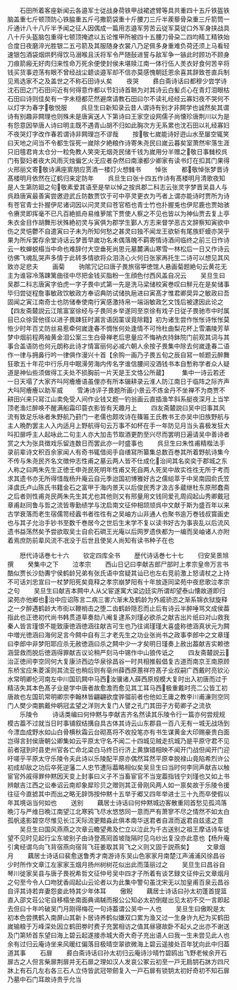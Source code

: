 <!-- { "loadSidebar": true } -->
　　石田所着客座新闻云各邉军士従战身荷铁甲战裙遮臂等具共重四十五斤铁盔铁脑盖重七斤顿顶防心铁脇重五斤弓撒箭袋重十斤腰刀三斤半蒺藜骨朶重三斤箭筒一斤通计八十八斤半予闻之征人因偶成一篇用志邉军劳苦云従军莫従口外军身挟战具八十斤头盔脑包重得七顿顶掩遮以五论惟甲所被四十五腰刀骨朶二四均精工精铁始合度日夜磨淬光胜银二五弓箭及其服随身衣裳八乃足佩多身重难负荷还须上马看轻速银包酒袋烟烘麫得饮马溺喉且沃将军令严随鼔进誓与敌军争一镞此时顾功不顾身刀痕箭瘢无好肉归来性命万死余便使封侯未堪赎江南一体行伍人羙衣好食何苦辛将钱买货事逰荡有眼不曾经战尘聼谈邉军却不信亦莫感愧朝廷恩余喜其辞致苍直兵制见焉选家不之及盖世之不称石田诗乆矣
　　夜哭
　　彞白斋诗话曰都穆少尝学诗沈石田之门石田问近有何得意作都以节妇诗首聮为对其诗云白髪贞心在青灯泪眼枯石田曰诗则佳矣有一字未穏都茫然避席请教石田曰尔不读礼经经云寡妇夜不哭何不以灯字为春字敬悦服
　　呉旦生曰新知录云昔人谓诗有别才非闗学也诚然矣其谓诗有别趣非闗理也则殊未是唐寅送人下第诗曰王家空设网儒子尚懐珍唐荆川以为是有怨意因举唐人诗曰明主既不遇青山胡不归如此胸次方无系累也沈石田以礼经寡妇不夜哭灯字改作春若谓诗非闗理岂不谬哉
　　按敬七嵗能诗好逰山水至屡空辄笑曰天地之间当不令都生馁死一嵗除夕絶粮作诗寄朱尧民曰嵗云暮矣室萧然牢落生涯只旧氊君肯太仓分一粒免教人笑突无烟尧民储千钱为嵗用分半赠之敬日事雠校呉门有娶妇者夜大风雨灭烛徧乞火无应者杂然曰南濠都少卿家有读书灯在扣其门果得火邢丽文寄敬诗满座賔朋应贳酒一楼灯火想雠书
　　悼张
　　都敬悼张梦晋诗髙楼明月依然在辽鹤归来定防年
　　呉旦生曰张十四五作诗有髙楼明月清歌夜知是人生第防廻之句敬素爱其语至是举以悼之按呉郡二科志云张灵字梦晋吴县人与呉趋唐寅最善寅尝邀逰武丘防数贾饮于可中亭灵更衣为丐者上谓亦能诗时贾所为诗有苍官青士扑握伊尼诸词因以问灵灵曰苍官栢也青士竹也扑握兎也伊尼鹿也贾始骇令赓灵即挥毫不已凡百絶抵舟易维萝隂下贾使人察之不见也皆以为神仙贾去复上亭朱衣金目作胡舞形状殊絶初灵与寅俱为郡学生鄞人方志来督学恶古文辞察知寅欲中伤之灵悒鬱不自遣寅曰子未为所知何愁之甚灵曰独不闻龙王欲斩有尾族虾蟆亦哭乎果为所斥罢存余堂诗话云梦晋早嵗功名未偶落魄不羁寄情诗酒间临终之前三日作诗云一枚蝉蜕榻当中命也难辞付大空垂死尚思元墓麓满山寒雪一林松后一日又作诗云彷佛飞魂乱哭声多情于此转多情欲将众泪浇心火何日张家再托生二诗可以想见其风致亦足悲夫
　　画菊
　　驹隂冗记曰唐子畏旅宿寕徳馆人悬画菊题絶句云黄花无主为谁容冷落踈篱曲径中尽把金钱买脂粉一生顔色付西风盖自况云
　　吴旦生曰吴郡二科志唐寅字伯虎一字子畏中式第一先是洗马梁储校寅巻叹曰觧元在是矣储事毕归尝従程詹事敏政饮敏政方奉诏典防试储执巵进曰寅髙才惟君卿奨异之敏政曰吾固闻之寅江南奇士也防储奉使南行寅感激持帛一端诣敏政乞文饯后被逮因此论之【四友斋樷説云江隂富室徐经与子畏同乡举遂同至京徐有戏子日従子畏驰市中时属目已众徐营他径以进子畏踈狂时漏言语因罣误竟除籍】初为诸生尝作怅怅诗怅怅莫恠少时年百丈防丝易惹牵何嵗逢春不惆怅何处逢情不可怜杜曲梨花杯上雪灞陵芳草梦中烟前程两袖黄金泪公案三生白骨禅老后思量应不悔衲衣持鉢院门前观其词与其事合盖语防也何元朗称此诗才情富丽何必减六朝人余按子畏集中除去何嵗逢春二语作一律与拥鼻行吟一律俱作漫兴十首【余购一画乃子畏五旬之辰自冩一帧题云醉舞狂歌五十年花中行乐月中眠澷劳海内传名字谁信腰间没酒钱书本自慙称学者众人疑道是神仙些须做得工夫处不损胸前一片天是王文恪公所蔵】
　　集中一诗云若还一日天塌了大家齐呌阿癐癐语虽俚亦有所本辍耕录云淮人防江南日于临阵之际齐声大呌阿癐癐以助军威
　　雪涛诗评子畏题所画小景云不炼金丹不坐禅不为商贾不耕田兴来只冩江山卖免受人间作业钱又题一钓翁画云直插渔竿斜系艇夜深月上当竿顶老渔烂醉唤不醒满船霜印蓑衣影皆有天趣月上
　　四友斋樷説曰吴中旧事其风流有致足乐咏者朱野航乃葑门一老儒也颇攻诗在篠匾王氏教书王亦吴中旧族野航与主人晩酌罢主人入内适月上野航得句云万事不如杯在手一年防见月当头喜极发狂大呌扣扉呼主人起咏此二句主人亦大加击节取酒更酌至兴尽而罢明日遍请吴中善诗者赏之大为张具徴戏乐留连数日而罢此亦一时盛事也
　　呉旦生曰朱性甫精楷法手录前辈诗文积百余家闻人有奇书辄借阅手自缮冩所纂集总数百巻其所着野航诗集今不传与朱尧民齐名文徴仲志性甫之墓云两人皆不仕成化治间其名奕奕于郡城之东人称之曰两朱先生正徳壬申尧民死明年性甫又死自两人死吴中故实徃徃无所于考而求其遗书亦无所得惜哉杨升庵云自元季迨国初博雅好古之儒縂萃于中吴南园俞氏笠泽虞氏卢山陈氏书籍金石之富甲于海内景天以后俊民秀才汲古多蔵继杜东原邢蠢斋之后者则性甫尧民两朱先生其尤也其他则又有邢量用文钱同爱孔周阎起山秀卿戴冠章甫赵同鲁与哲之流皆専勤绩学与沈启南文征仲相颉颃呉中文献于斯为盛百年以来古学衰落而老生宿儒笥经蠧书者徃徃有之吴岫方山非通人也聚书逾万巻钱叔寳画史也与其子允治手钞书至数千巻居今之世后生末学不复以读书好古为事丧乱以后流风遗书益荡然矣予尝欲取吴士自俞石磵王光庵以后网罗遗佚都为一编而吴岫诸人亦附着焉庶防前辈风流不冺没于后世且使吴人尚知有读书种子在也

　　厯代诗话巻七十六
　　钦定四库全书
　　歴代诗话巻七十七
　　归安吴景旭撰
　　癸集中之下
　　泣孝宗
　　西山日记曰李献吉郎尸部时上孝宗皇帝万言书酷似贾长沙劾夀宁侯鹤龄兄弟有张氏语中宫疑其讪已也左右竞前激上怒请杖之上持不可话刘忠宣曰一杖梦阳死矣竟释之孝宗崩梦阳有十年放逐同梁苑中夜悲歌泣孝宗之句
　　吴旦生曰献吉本闗中人从父宦遂寓大梁边廷实所谓却望泰山懐故道即归梁苑亦他郷也治中应诏陈言二病三害六渐末及鹤龄为外戚骄恣之渐系锦衣狱旋释之一夕醉遇鹤龄大市街以鞭梢击之堕二齿鹤龄隠忍而止后有诗云半醉唾骂文成侯葢指此也正徳初代尚书韩贯道草奏劾八阉复逮系刘瑾必欲杀之献吉出片纸曰对山救我秦人皆言瑾恨不能致康徳涵徳涵往献吉可生也乃往谒瑾瑾大喜盛称徳涵真状元为闗中増光徳涵曰海何足言今闗中自有三才老先生之功业张尚书之政事李郎中之文章瑾曰李郎中非梦阳耶应杀无赦徳涵曰杀之闗中少一才矣明日瑾奏上赦出葢献吉实赖徳涵营救而脱后徳涵得罪献吉议论稍严刻马中锡作中山狼传诋之
　　四友斋樷説云治正徳间李空同何大复康浒西边华泉徐昌谷一时共相推毂倡复古道而南京王南原顾东桥宝应朱菱溪则其流亚也稍后则有亳州薛西原蕙祥符髙子业叔嗣广西戴时亮钦沁水常明卿伦河南左中川国玑闗中马西汝骥诸人薛西原规模大复时出入初唐而过于精洁失其本色髙子业是学中唐者故愈澹而愈见其工耳马西极重戴时亮二公皆工初唐故也左国玑常明卿宗李翰林皆翩翩欲度骅骝前者也他如王庸之教李川甫濓则空同门人樊少南鹏戴仲鹖冠孟望之洋则大复门人譬之孔门其田子方荀卿子之流欤
　　乐陵令
　　诗话类编曰何仲黙与李献吉齐名然读其乐陵令行一篇亦何尝规规模古葢不过就当日时事铺叙结搆自具古体其诗云山东郡县一百八无有一城无战场到今漂血成野水如山白骨横秋霜云台砌髙将不收投笔亦有书生谋黄金大印赐豪贵白面岂得言封侯唐朝公卿集如云平原太守名不闻二十四城见贼走抗城乃是平原守君不见前者冦到时县吏州官各亡命北梁白马终日行济上黄旗错相映不闻开门战但闻开门迎吁嗟乎平原太守乐陵令夫此诗以乐陵配平原亦偶然耳然平原幸脱禄山竟陷希烈许公初成却敌之功后卒死逆藩二人忠节遭际葢略相似矣吴旦生曰当时何李同声献吉以触宦官外戚得罪仲黙因天变上封事曰义子不当畜宦官不当宠葢指钱宁刘瑾也又如上书辨献吉江西之讼奉诏云南却象犀珍贝之赠则其正骨刚风两人如一禀矣故于乐陵令援往征今直摅其中而出之略无辞饰按仲黙十五举于郷又四年举进士三十九而卒使假以年其境诣当何如也
　　送别
　　藕居士诗话曰何仲黙城边客散重囘首愁见孤鸿落晩汀与严维日晩江南望江北寒鸦飞尽水悠悠同一意而严有萧寥不尽之情然不如太白孤帆逺影碧空尽惟见长江天际流更黯淼此俱本南华送君者自涯而返君自兹逺之意
　　吴旦生曰国风燕燕之次章云瞻望弗及伫立以泣此为千古送别之祖王摩诘诗车徒望不见时见起行尘东坡别子由诗登髙囘首坡陇隔时见乌纱出复没亦此意也【杨升庵引禽经谓鸟向飞背宿燕向宿背飞荘姜取其背飞之义则又固于説燕矣】
　　文章烟月
　　藕居士诗话曰裴愈送鲁秀才南游诗东吴山色家家月南楚江声浦浦风徐昌谷少时所作文章江左家家玉烟月扬州树树花似出此而藻丽过之
　　吴旦生曰昌谷自琴川徙家吴县与唐子畏祝希哲文征仲号吴中四才子所着有谈艺録文征仲云文章烟月之句至今令人口吻犹香阎起山云论者以为此集中警句虽沈宋无以加皇甫百泉云昌谷自评其诗若弃妻怨妾此特其少年体耳
　　傲睨
　　藕居士诗话曰孙太初蓬首提篮直入邵文荘公宅自移榻坐南面典谒駴而报公公知必太初倒屣出见太初不交一言即起去但曰十年吟破吴门月刚得梅花一句诗葢谓公吴中一人也
　　吴旦生曰傲睨是太初本色尝携鹤入南屏山其新卜居诗养鹤似嫌双口累为渔又过一生身许九杞为买鹤田嵗输粮于万峰深处因立鹤田劵时费子充罢相访之值其昼寝故卧不起乆之出亦不谢送及门第矫首东望曰海上碧云起遂接赤城大奇大奇子充出语人曰我一生未尝见此人也余有过归云庵诗坐来风暖红偏落目极晴空翠欲微海上碧云遥接处百年犹向此中归葢道其事
　　石扉
　　彛白斋诗话曰孙太初归云庵诗沙晴竹碧鸥出飞野老候余开石扉古之人但言柴扉荆扉并无石扉之理如汉人发哀公冢云初至一戸无扃钥石牀方四尺牀上有石几左右各三石人立侍皆武冠带劒复入一戸石扉有锁钥太初好奇初不知石扉乃墓中石门耳故诗贵乎允当

